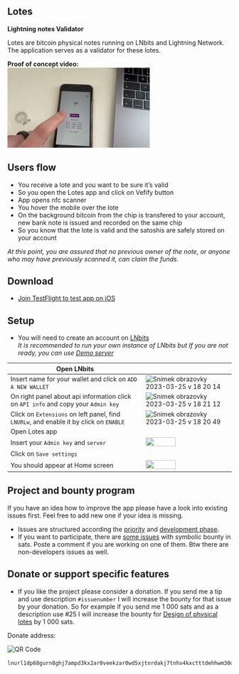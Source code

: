 ## Lotes

**Lightning notes Validator**

Lotes are bitcoin physical notes running on LNbits and Lightning Network. <br>
The application serves as a validator for these lotes.

**Proof of concept video:** <br>
[![Lotes app - proof of concept](https://raw.githubusercontent.com/hynek-jina/lotes/main/assets/video%20preview.webp)](https://youtu.be/_cQutic0CX0)

## Users flow

- You receive a lote and you want to be sure it’s valid
- So you open the Lotes app and click on Vefify button
- App opens nfc scanner
- You hover the mobile over the lote
- On the background bitcoin from the chip is transfered to your account, new bank note is issued and recorded on the same chip
- So you know that the lote is valid and the satoshis are safely stored on your account

_At this point, you are assured that no previous owner of the note, or anyone who may have previously scanned it, can claim the funds._

## Download

- [Join TestFlight to test app on iOS](https://testflight.apple.com/join/92K4nHPd)

## Setup

- You will need to create an account on [LNbits](https://lnbits.com/) <br>
  _It is recommended to run your own instance of LNbits but If you are not ready, you can use [Demo server](https://legend.lnbits.com/)_

| Open LNbits | |
| --- | --- |
 | Insert name for your wallet and click on `ADD A NEW WALLET` | <img width="306" alt="Snímek obrazovky 2023-03-25 v 18 20 14" src="https://user-images.githubusercontent.com/26002916/227732136-44a1fc22-b356-430b-b2be-2e313e4cc98e.png"> |
| On right panel about api information click on `API info` and copy your `Admin key` | <img width="434" alt="Snímek obrazovky 2023-03-25 v 18 21 12" src="https://user-images.githubusercontent.com/26002916/227732213-ab1159f8-eb21-40eb-9ba9-69d6d60bf8e3.png"> |
| Click on `Extensions` on left panel, find `LNURLw`, and enable it by click on `ENABLE`| <img width="350" alt="Snímek obrazovky 2023-03-25 v 18 20 49" src="https://user-images.githubusercontent.com/26002916/227732266-75561ad5-87ce-403f-b2c4-afbb4b0f2452.png"> |
| Open Lotes app | |
| Insert your `Admin key` and `server` | <img src="https://user-images.githubusercontent.com/26002916/227718908-3675e2ff-9614-459d-ad19-8d93bdd24b28.PNG" width="60%" height="60%"> |
| Click on `Save settings` | |
| You should appear at Home screen | <img src="https://user-images.githubusercontent.com/26002916/227718907-662bf30c-7bcd-4076-b1e6-1328d7ad8384.PNG" width="60%" height="60%"> |


## Project and bounty program

If you have an idea how to improve the app please have a look into existing issues first. Feel free to add new one if your idea is missing.

- Issues are structured according the [priority](https://github.com/users/hynek-jina/projects/2/views/2) and [development phase](https://github.com/users/hynek-jina/projects/2/views/1).
- If you want to participate, there are [some issues](https://github.com/users/hynek-jina/projects/2/views/4) with symbolic bounty in sats. Poste a comment if you are working on one of them. Btw there are non-developers issues as well.

## Donate or support specific features

- If you like the project please consider a donation. If you send me a tip and use description `#issuenumber` I will increase the bounty for that issue by your donation. So for example if you send me 1 000 sats and as a description use #25 I will increase the bounty for [Design of physical lotes](https://github.com/hynek-jina/lotes/issues/25) by 1 000 sats.

Donate address:

![QR Code](https://user-images.githubusercontent.com/26002916/227731711-d6614a10-8bb7-44a8-b152-fe57418b9181.png)
```
lnurl1dp68gurn8ghj7ampd3kx2ar0veekzar0wd5xjtnrdakj7tnhv4kxctttdehhwm30d3h82unvwqhhxur9v4j8jumtd95kuee4xqqp6h25
```
